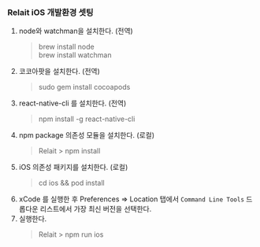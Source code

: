 ### Relait iOS 개발환경 셋팅
1. node와 watchman을 설치한다. (전역)
    > brew install node\
    > brew install watchman
2. 코코아팟을 설치한다. (전역)
    > sudo gem install cocoapods
3. react-native-cli 를 설치한다. (전역)
    > npm install -g react-native-cli
4. npm package 의존성 모듈을 설치한다. (로컬)
    > Relait > npm install
5. iOS 의존성 패키지를 설치한다. (로컬)
    > cd ios && pod install
6. xCode 를 실행한 후 Preferences => Location 탭에서 `Command Line Tools` 드롭다운 리스트에서 가장 최신 버전을 선택한다.
6. 실행한다. 
    > Relait > npm run ios
